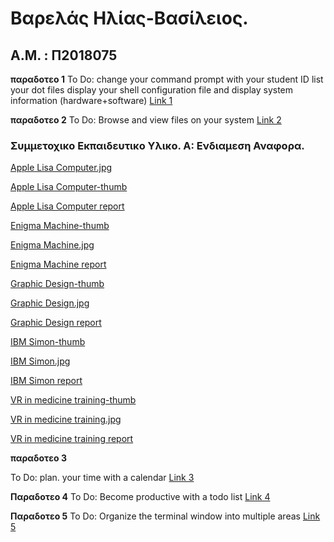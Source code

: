 # Βαρελάς Ηλίας-Βασίλειος.
## Α.Μ. : Π2018075

**παραδοτεο 1** 
To Do:
change your command prompt with your student ID list your dot files display your shell configuration file and display system information (hardware+software)
[Link 1](https://asciinema.org/a/Af10gEhnB6oI9NX52KuzKqMhC)

**παραδοτεο 2**
To Do:
Browse and view files on your system
[Link 2](https://asciinema.org/a/qXtQX4fGxPOjpyrhExUBMOwLl)

### Συμμετοχικο Εκπαιδευτικο Υλικο. Α: Ενδιαμεση Αναφορα.

[Apple Lisa Computer.jpg](https://github.com/hlias31/gr/blob/gh-pages/images/Apple%20LisaComputer.jpg)

[Apple Lisa Computer-thumb](https://github.com/hlias31/gr/blob/gh-pages/images/Apple%20LisaComputer-thumb.jpg)

[Apple Lisa Computer report](https://github.com/hlias31/gr/blob/gh-pages/_gallery/Apple-Lisa-Computer.md)


[Enigma Machine-thumb](https://github.com/hlias31/gr/blob/gh-pages/images/Enigma%20Machine-thumb.jpg)

[Enigma Machine.jpg](https://github.com/hlias31/gr/blob/gh-pages/images/Enigma%20Machine.jpg)

[Enigma Machine report](https://github.com/hlias31/gr/blob/gh-pages/_gallery/Enigma-machine.md)


[Graphic Design-thumb](https://github.com/hlias31/gr/blob/gh-pages/images/Graphic%20Design-thumb.jpg)

[Graphic Design.jpg](https://github.com/hlias31/gr/blob/gh-pages/images/Graphic%20Design.JPG)

[Graphic Design report](https://github.com/hlias31/gr/blob/gh-pages/_gallery/Graphic-Design.md)


[IBM Simon-thumb](https://github.com/hlias31/gr/blob/gh-pages/images/IBM%20Simon-thumb.jpg)

[IBM Simon.jpg](https://github.com/hlias31/gr/blob/gh-pages/images/IBM%20Simon.jpg)

[IBM Simon report](https://github.com/hlias31/gr/blob/gh-pages/_gallery/IBM-simon)


[VR in medicine training-thumb](https://github.com/hlias31/gr/blob/gh-pages/images/VR%20in%20medicine%20training-thumb.jpg)

[VR in medicine training.jpg](https://github.com/hlias31/gr/blob/gh-pages/images/VR%20in%20medicine%20training.jpg)

[VR in medicine training report](https://github.com/hlias31/gr/blob/gh-pages/_gallery/VR-in-medicine-training.md)



**παραδοτεο 3**

To Do: plan. your time with a calendar
[Link 3](https://asciinema.org/a/3fy5MJiFt21EJg9ngJfUpiAZe)

**Παραδοτεο 4**
To Do:  Become productive with a todo list
[Link 4](https://asciinema.org/a/KynLhjd91HglxWzINzjbMf0MU)

**Παραδοτεο 5**
To Do: Organize the terminal window into multiple areas
[Link 5](https://asciinema.org/a/LgYjbX268zAJRt2zOWMSOpLFV)
